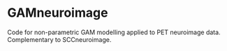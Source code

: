 # GAMneuroimage
Code for non-parametric GAM modelling applied to PET neuroimage data. Complementary to SCCneuroimage.
